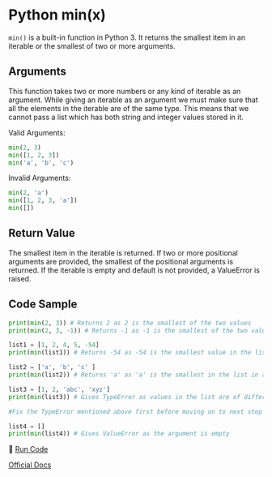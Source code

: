 # Python min(x)

`min()` is a built-in function in Python 3. It returns the smallest item in an iterable or the smallest of two or more arguments.

## Arguments
This function takes two or more numbers or any kind of iterable as an argument. While giving an iterable as an argument we must make sure that all the elements in the iterable are of the same type. This means that we cannot pass a list which has both string and integer values stored in it.

Valid Arguments:
```python
min(2, 3)
min([1, 2, 3])
min('a', 'b', 'c')
```
Invalid Arguments:
```python
min(2, 'a')
min([1, 2, 3, 'a'])
min([])
```

## Return Value

The smallest item in the iterable is returned. If two or more positional arguments are provided, the smallest of the positional arguments 
is returned. If the iterable is empty and default is not provided, a ValueError is raised.

## Code Sample

```python
print(min(2, 3)) # Returns 2 as 2 is the smallest of the two values
print(min(2, 3, -1)) # Returns -1 as -1 is the smallest of the two values

list1 = [1, 2, 4, 5, -54]
print(min(list1)) # Returns -54 as -54 is the smallest value in the list

list2 = ['a', 'b', 'c' ]
print(min(list2)) # Returns 'a' as 'a' is the smallest in the list in alphabetical order

list3 = [1, 2, 'abc', 'xyz']
print(min(list3)) # Gives TypeError as values in the list are of different type

#Fix the TypeError mentioned above first before moving on to next step

list4 = []
print(min(list4)) # Gives ValueError as the argument is empty  
```

:rocket: [Run Code](https://repl.it/CVir/4)

[Official Docs](https://docs.python.org/3/library/functions.html#min)
